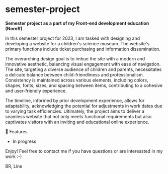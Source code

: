 # semester-project
<b>Semester project as a part of my Front-end development education (Noroff)</b>

In this semester project for 2023, I am tasked with designing and developing a website for a 
children's science museum. The website's primary functions include ticket purchasing and 
information dissemination. 

The overarching design goal is to imbue the site with a modern and 
innovative aesthetic, balancing visual engagement with ease of navigation.
The site, targeting a diverse audience of children and parents, necessitates a delicate 
balance between child-friendliness and professionalism. Consistency is maintained across 
various elements, including colors, shapes, fonts, sizes, and spacing between items, 
contributing to a cohesive and user-friendly experience.

The timeline, informed by prior development experience, allows for adaptability, 
acknowledging the potential for adjustments in work dates due to varying task efficiencies.
Ultimately, the project aims to deliver a seamless website that not only meets functional 
requirements but also captivates visitors with an inviting and educational online 
experience. 

🌟 Features 
- In progress


Enjoy! Feel free to contact me if you have questions or are interessted in my work :-)

BR, Line
